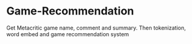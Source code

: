 # Game-Recommendation
Get Metacritic game name, comment and summary. Then tokenization, word embed and game recommendation system
